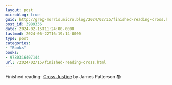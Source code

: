 ```yaml
---
layout: post
microblog: true
guid: http://greg-morris.micro.blog/2024/02/15/finished-reading-cross.html
post_id: 3989336
date: 2024-02-15T11:24:00-0000
lastmod: 2024-06-22T16:19:14-0000
type: post
categories:
- "Books"
books:
- 9780316407144
url: /2024/02/15/finished-reading-cross.html
---
```

Finished reading: [Cross Justice](https://micro.blog/books/9780316407144) by James Patterson 📚
